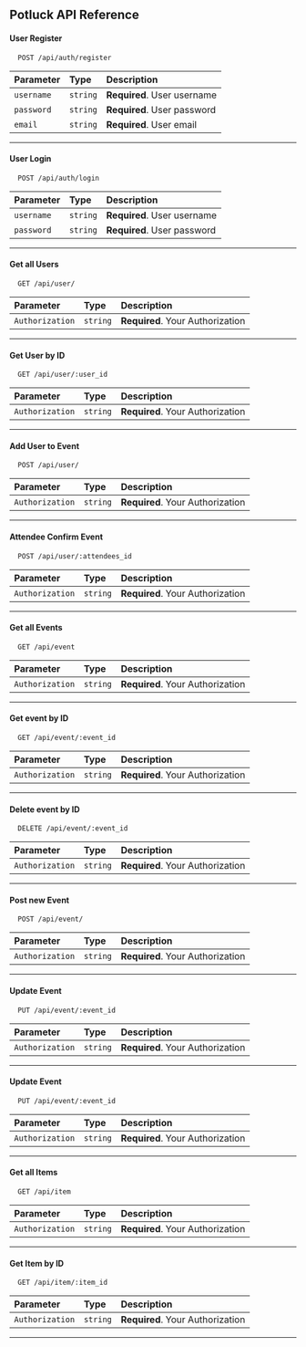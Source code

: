 
## Potluck API Reference

#### User Register

```http
  POST /api/auth/register
```

| Parameter | Type     | Description                |
| :-------- | :------- | :------------------------- |
| `username` | `string` | **Required**. User username |
| `password` | `string` | **Required**. User password |
| `email` | `string` | **Required**. User email |

---------------------------------------------------------

#### User Login

```http
  POST /api/auth/login
```

| Parameter | Type     | Description                |
| :-------- | :------- | :------------------------- |
| `username` | `string` | **Required**. User username |
| `password` | `string` | **Required**. User password |

---------------------------------------------------------

#### Get all Users

```http
  GET /api/user/
```

| Parameter | Type     | Description                |
| :-------- | :------- | :------------------------- |
| `Authorization` | `string` | **Required**. Your Authorization |

---------------------------------------------------------

#### Get User by ID

```http
  GET /api/user/:user_id
```

| Parameter | Type     | Description                |
| :-------- | :------- | :------------------------- |
| `Authorization` | `string` | **Required**. Your Authorization |

---------------------------------------------------------

#### Add User to Event

```http
  POST /api/user/
```

| Parameter | Type     | Description                |
| :-------- | :------- | :------------------------- |
| `Authorization` | `string` | **Required**. Your Authorization |

---------------------------------------------------------

#### Attendee Confirm Event

```http
  POST /api/user/:attendees_id
```

| Parameter | Type     | Description                |
| :-------- | :------- | :------------------------- |
| `Authorization` | `string` | **Required**. Your Authorization |

---------------------------------------------------------
  
#### Get all Events

```http
  GET /api/event
```

| Parameter | Type     | Description                |
| :-------- | :------- | :------------------------- |
| `Authorization` | `string` | **Required**. Your Authorization |

---------------------------------------------------------

#### Get event by ID

```http
  GET /api/event/:event_id
```

| Parameter | Type     | Description                |
| :-------- | :------- | :------------------------- |
| `Authorization` | `string` | **Required**. Your Authorization |

---------------------------------------------------------

#### Delete event by ID

```http
  DELETE /api/event/:event_id
```

| Parameter | Type     | Description                |
| :-------- | :------- | :------------------------- |
| `Authorization` | `string` | **Required**. Your Authorization |

---------------------------------------------------------

#### Post new Event

```http
  POST /api/event/
```

| Parameter | Type     | Description                |
| :-------- | :------- | :------------------------- |
| `Authorization` | `string` | **Required**. Your Authorization |

---------------------------------------------------------

#### Update Event

```http
  PUT /api/event/:event_id
```

| Parameter | Type     | Description                |
| :-------- | :------- | :------------------------- |
| `Authorization` | `string` | **Required**. Your Authorization |

---------------------------------------------------------

#### Update Event

```http
  PUT /api/event/:event_id
```

| Parameter | Type     | Description                |
| :-------- | :------- | :------------------------- |
| `Authorization` | `string` | **Required**. Your Authorization |

---------------------------------------------------------

#### Get all Items

```http
  GET /api/item
```

| Parameter | Type     | Description                |
| :-------- | :------- | :------------------------- |
| `Authorization` | `string` | **Required**. Your Authorization |

---------------------------------------------------------

#### Get Item by ID

```http
  GET /api/item/:item_id
```

| Parameter | Type     | Description                |
| :-------- | :------- | :------------------------- |
| `Authorization` | `string` | **Required**. Your Authorization |

---------------------------------------------------------